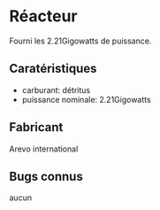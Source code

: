 # Réacteur

Fourni les 2.21Gigowatts de puissance.

## Caratéristiques

- carburant: détritus
- puissance nominale: 2.21Gigowatts

## Fabricant

Arevo international

## Bugs connus

aucun
